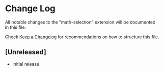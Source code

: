 # Change Log

All notable changes to the "math-selection" extension will be documented in this file.

Check [Keep a Changelog](http://keepachangelog.com/) for recommendations on how to structure this file.

## [Unreleased]

- Initial release